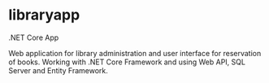 # libraryapp

.NET Core App

Web application for library administration and user interface for reservation of books. Working with .NET Core Framework and using Web API, SQL Server and Entity Framework.
